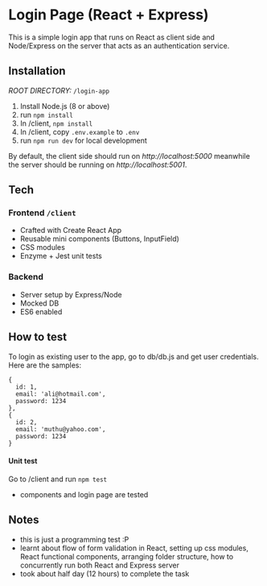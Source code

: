 # Login Page (React + Express)
This is a simple login app that runs on React as client side and Node/Express on the server that acts as an authentication service.

## Installation

*ROOT DIRECTORY:* `/login-app`

1. Install Node.js (8 or above)
2. run `npm install`
3. In /client, `npm install`
4. In /client, copy `.env.example` to `.env`
5. run `npm run dev` for local development

By default, the client side should run on *http://localhost:5000* meanwhile the server should be running on *http://localhost:5001*.

## Tech
### Frontend `/client`
- Crafted with Create React App
- Reusable mini components (Buttons, InputField)
- CSS modules
- Enzyme + Jest unit tests

### Backend
- Server setup by Express/Node
- Mocked DB
- ES6 enabled

## How to test
To login as existing user to the app, go to db/db.js and get user credentials. Here are the samples:
```
{
  id: 1,
  email: 'ali@hotmail.com',
  password: 1234
},
{
  id: 2,
  email: 'muthu@yahoo.com',
  password: 1234
}
```

#### Unit test
Go to /client and run `npm test`
- components and login page are tested

## Notes
- this is just a programming test :P
- learnt about flow of form validation in React, setting up css modules, React functional components, arranging folder structure, how to concurrently run both React and Express server
- took about half day (12 hours) to complete the task

